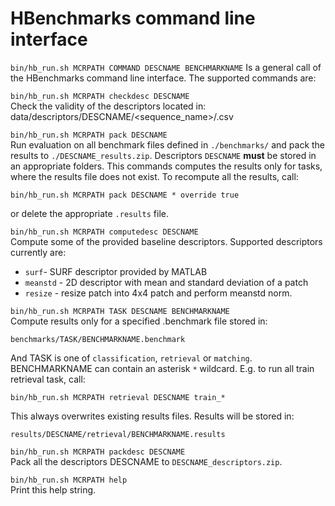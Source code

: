 # HBenchmarks command line interface
`bin/hb_run.sh MCRPATH COMMAND DESCNAME BENCHMARKNAME` Is a general call of the HBenchmarks
   command line interface. The supported commands are:
 
`bin/hb_run.sh MCRPATH checkdesc DESCNAME`  
Check the validity of the descriptors located in:
data/descriptors/DESCNAME/<sequence_name>/<patchimage>.csv

`bin/hb_run.sh MCRPATH pack DESCNAME`  
Run evaluation on all benchmark files defined in `./benchmarks/` and
pack the results to `./DESCNAME_results.zip`.
Descriptors `DESCNAME` **must** be stored in an appropriate folders.
This commands computes the results only for tasks, where the results
file does not exist. To recompute all the results, call:
```
bin/hb_run.sh MCRPATH pack DESCNAME * override true
```
or delete the appropriate `.results` file.

`bin/hb_run.sh MCRPATH computedesc DESCNAME`  
Compute some of the provided baseline descriptors. Supported
descriptors currently are:
* `surf`- SURF descriptor provided by MATLAB
* `meanstd`  - 2D descriptor with mean and standard deviation of a patch
* `resize`   - resize patch into 4x4 patch and perform meanstd norm.
 
`bin/hb_run.sh MCRPATH TASK DESCNAME BENCHMARKNAME`  
Compute results only for a specified .benchmark file stored in:
```
benchmarks/TASK/BENCHMARKNAME.benchmark
```
And TASK is one of `classification`, `retrieval` or `matching`.
BENCHMARKNAME can contain an asterisk `*` wildcard. E.g. to run all
train retrieval task, call:
```
bin/hb_run.sh MCRPATH retrieval DESCNAME train_*
```
This always overwrites existing results files. Results will be stored
in:
```
results/DESCNAME/retrieval/BENCHMARKNAME.results
```
 
`bin/hb_run.sh MCRPATH packdesc DESCNAME`  
Pack all the descriptors DESCNAME to `DESCNAME_descriptors.zip`.
 
`bin/hb_run.sh MCRPATH help`  
Print this help string.

